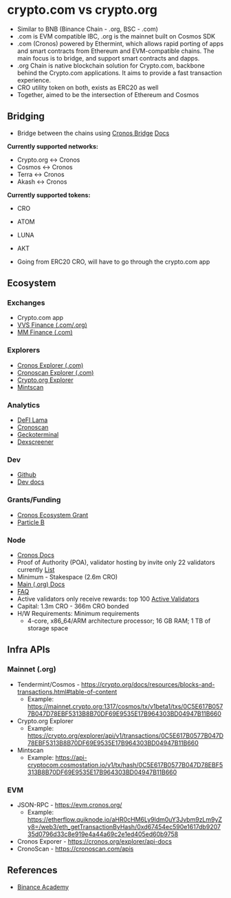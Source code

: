 # crypto.com vs crypto.org

- Similar to BNB (Binance Chain - .org, BSC - .com)
- .com is EVM compatible IBC, .org is the mainnet built on Cosmos SDK
- .com (Cronos) powered by Ethermint, which allows rapid porting of apps and smart contracts from Ethereum and EVM-compatible chains. The main focus is to bridge, and support smart contracts and dapps.
- .org Chain is native blockchain solution for Crypto.com, backbone behind the Crypto.com applications. It aims to provide a fast transaction experience. 
- CRO utility token on both, exists as ERC20 as well
- Together, aimed to be the intersection of Ethereum and Cosmos

## Bridging
- Bridge between the chains using [Cronos Bridge](https://cronos.org/bridge)
[Docs](https://cronos.org/docs/bridge/webapp.html)

**Currently supported networks:**
- Crypto.org <-> Cronos
- Cosmos <-> Cronos
- Terra <-> Cronos
- Akash <-> Cronos

**Currently supported tokens:**
- CRO
- ATOM
- LUNA
- AKT

- Going from ERC20 CRO, will have to go through the crypto.com app

## Ecosystem

### Exchanges
- Crypto.com app
- [VVS Finance (.com/.org)](https://vvs.finance/)
- [MM Finance (.com)](https://mm.finance/)

### Explorers
- [Cronos Explorer (.com)](https://cronos.org/explorer)
- [Cronoscan Explorer (.com)](https://cronoscan.com/)
- [Crypto.org Explorer](https://crypto.org/explorer)
- [Mintscan](https://www.mintscan.io/crypto-org)

### Analytics
- [DeFI Lama](https://defillama.com/chain/Cronos)
- [Cronoscan](https://cronoscan.com/tokens)
- [Geckoterminal](https://geckoterminal.com/cro/tokens)
- [Dexscreener](https://dexscreener.com/cronos)

### Dev
- [Github](https://github.com/crypto-org-chain/cronos)
- [Dev docs](https://cronos.org/docs/resources/chain-integration.html#integration-guide-for-cronos-mainnet-beta)

### Grants/Funding
- [Cronos Ecosystem Grant](https://cronos.org/grants)
- [Particle B](https://www.cronoslabs.org/)

### Node 

- [Cronos Docs](https://cronos.org/docs/getting-started/cronos-mainnet.html)
- Proof of Authority (POA), validator hosting by invite only 22 validators currently [List](https://cronos.org/validators)
- Minimum - Stakespace (2.6m CRO)
- [Main (.org) Docs](https://crypto.org/docs/getting-started/mainnet.html)
- [FAQ](https://github.com/crypto-org-chain/chain-main/discussions/442)
- Active validators only receive rewards: top 100 [Active Validators](https://crypto.org/explorer/validators)
- Capital: 1.3m CRO - 366m CRO bonded 
- H/W Requirements: Minimum requirements
    - 4-core, x86_64/ARM architecture processor; 16 GB RAM; 1 TB of storage space

## Infra APIs

### Mainnet (.org)
- Tendermint/Cosmos - https://crypto.org/docs/resources/blocks-and-transactions.html#table-of-content
  - Example: https://mainnet.crypto.org:1317/cosmos/tx/v1beta1/txs/0C5E617B0577B047D78EBF5313B8B70DF69E9535E17B964303BD04947B11B660
- Crypto.org Explorer 
  - Example: https://crypto.org/explorer/api/v1/transactions/0C5E617B0577B047D78EBF5313B8B70DF69E9535E17B964303BD04947B11B660
- Mintscan
  - Example: https://api-cryptocom.cosmostation.io/v1/tx/hash/0C5E617B0577B047D78EBF5313B8B70DF69E9535E17B964303BD04947B11B660

### EVM
- JSON-RPC - https://evm.cronos.org/
  - Example: https://etherflow.quiknode.io/aHR0cHM6Ly9ldm0uY3Jvbm9zLm9yZy8=/web3/eth_getTransactionByHash/0xd67454ec590e1617db920735d0796d33c8e919e4a44a69c2e1ed405ed60b9758
- Cronos Exporer - https://cronos.org/explorer/api-docs
- CronoScan - https://cronoscan.com/apis 

## References
- [Binance Academy](https://academy.binance.com/en/articles/what-is-thorchain-rune)
